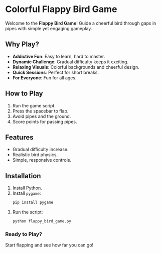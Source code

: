 # Colorful Flappy Bird Game

Welcome to the **Flappy Bird Game**! Guide a cheerful bird through gaps in pipes with simple yet engaging gameplay.

## Why Play?
- **Addictive Fun**: Easy to learn, hard to master.
- **Dynamic Challenge**: Gradual difficulty keeps it exciting.
- **Relaxing Visuals**: Colorful backgrounds and cheerful design.
- **Quick Sessions**: Perfect for short breaks.
- **For Everyone**: Fun for all ages.

## How to Play
1. Run the game script.
2. Press the spacebar to flap.
3. Avoid pipes and the ground.
4. Score points for passing pipes.

## Features
- Gradual difficulty increase.
- Realistic bird physics.
- Simple, responsive controls.

## Installation
1. Install Python.
2. Install `pygame`:
   ```bash
   pip install pygame
   ```
3. Run the script:
   ```bash
   python flappy_bird_game.py
   ```

### Ready to Play?
Start flapping and see how far you can go!

